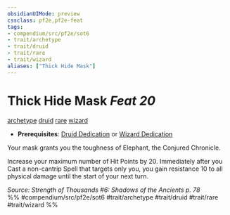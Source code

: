 ```yaml
---
obsidianUIMode: preview
cssclass: pf2e,pf2e-feat
tags:
- compendium/src/pf2e/sot6
- trait/archetype
- trait/druid
- trait/rare
- trait/wizard
aliases: ["Thick Hide Mask"]
---
```

# Thick Hide Mask  *Feat 20*  
[archetype](../../Rules/traits/archetype.md)  [druid](../../Rules/traits/druid.md)  [rare](../../Rules/traits/rare.md)  [wizard](../../Rules/traits/wizard.md)  

- **Prerequisites**: [Druid Dedication](druid-dedication.md) or [Wizard Dedication](wizard-dedication.md)

Your mask grants you the toughness of Elephant, the Conjured Chronicle.

Increase your maximum number of Hit Points by 20. Immediately after you Cast a non-cantrip Spell that targets only you, you gain resistance 10 to all physical damage until the start of your next turn.

*Source: Strength of Thousands #6: Shadows of the Ancients p. 78*  
%% #compendium/src/pf2e/sot6 #trait/archetype #trait/druid #trait/rare #trait/wizard %%